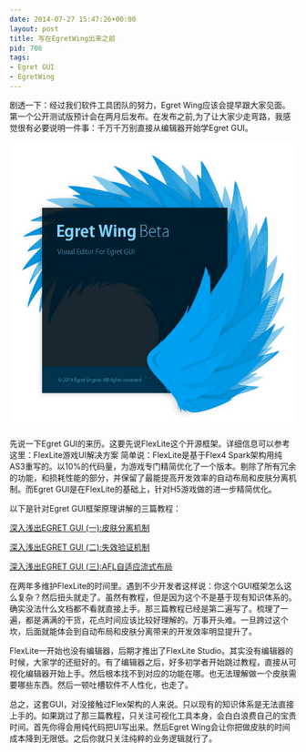 ```yaml
---
date: 2014-07-27 15:47:26+00:00
layout: post
title: 写在EgretWing出来之前
pid: 706
tags:
- Egret GUI
- EgretWing
---
```


剧透一下：经过我们软件工具团队的努力，Egret Wing应该会提早跟大家见面。第一个公开测试版预计会在两月后发布。在发布之前,为了让大家少走弯路，我感觉很有必要说明一件事：千万千万别直接从编辑器开始学Egret GUI。

[![Splash](/uploads/2014/07/Splash.png)](/uploads/2014/07/Splash.png)

先说一下Egret GUI的来历。这要先说FlexLite这个开源框架。详细信息可以参考这里：FlexLite游戏UI解决方案 简单说：FlexLite是基于Flex4 Spark架构用纯AS3重写的。以10%的代码量，为游戏专门精简优化了一个版本。剔除了所有冗余的功能，和损耗性能的部分，并保留了最能提高开发效率的自动布局和皮肤分离机制。而Egret GUI是在FlexLite的基础上，针对H5游戏做的进一步精简优化。

以下是针对Egret GUI框架原理讲解的三篇教程：

[深入浅出EGRET GUI (一):皮肤分离机制](http://bbs.egret-labs.org/thread-43-1-1.html)

[深入浅出EGRET GUI (二):失效验证机制](http://bbs.egret-labs.org/thread-73-1-1.html)

[深入浅出EGRET GUI (三):AFL自适应流式布局](http://bbs.egret-labs.org/thread-102-1-1.html)

在两年多维护FlexLite的时间里。遇到不少开发者这样说：你这个GUI框架怎么这么复杂？然后扭头就走了。虽然有教程，但是因为这个不是基于现有知识体系的。确实没法什么文档都不看就直接上手。那三篇教程已经是第二遍写了。梳理了一遍，都是满满的干货，花点时间应该比较好理解的。万事开头难。一旦跨过这个坎，后面就能体会到自动布局和皮肤分离带来的开发效率明显提升了。

FlexLite一开始也没有编辑器，后期才推出了FlexLite Studio。其实没有编辑器的时候，大家学的还挺好的。有了编辑器之后，好多初学者开始跳过教程，直接从可视化编辑器开始上手。然后根本找不到对应的功能在哪。也无法理解做一个皮肤需要哪些东西。然后一顿吐槽软件不人性化，也走了。

总之，这套GUI，对没接触过Flex架构的人来说。只以现有的知识体系是无法直接上手的。如果跳过了那三篇教程，只关注可视化工具本身，会白白浪费自己的宝贵时间。首先你得会用纯代码把UI写出来。然后Egret Wing会让你把做皮肤的时间成本降到无限低。之后你就只关注纯粹的业务逻辑就行了。
